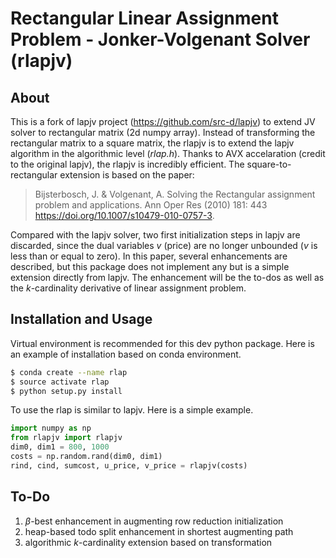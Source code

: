 # Rectangular Linear Assignment Problem - Jonker-Volgenant Solver (rlapjv)


## About
This is a fork of lapjv project (https://github.com/src-d/lapjv) to extend JV solver to rectangular matrix (2d numpy array).  Instead of transforming the rectangular matrix to a square matrix, the rlapjv is to extend the lapjv algorithm in the algorithmic level (*rlap.h*). Thanks to AVX accelaration (credit to the original lapjv), the rlapjv is incredibly efficient.  The square-to-rectangular extension is based on the paper:
> Bijsterbosch, J. & Volgenant, A. Solving the Rectangular assignment problem and applications. Ann Oper Res (2010) 181: 443 https://doi.org/10.1007/s10479-010-0757-3. 

Compared with the lapjv solver, two first initialization steps in lapjv are discarded, since the dual variables $v$ (price) are no longer unbounded ($v$ is less than or equal to zero). In this paper, several enhancements are described, but this package does not implement any but is a simple extension directly from lapjv. The enhancement will be the to-dos as well as the $k$-cardinality derivative of linear assignment problem. 

## Installation and Usage
Virtual environment is recommended for this dev python package. Here is an example of installation based on conda environment.
```bash
$ conda create --name rlap
$ source activate rlap
$ python setup.py install
```

To use the rlap is similar to lapjv. Here is a simple example.
```python
import numpy as np
from rlapjv import rlapjv
dim0, dim1 = 800, 1000
costs = np.random.rand(dim0, dim1)
rind, cind, sumcost, u_price, v_price = rlapjv(costs)
```

## To-Do
   1. $\beta$-best enhancement in augmenting row reduction initialization
   2. heap-based todo split enhancement in shortest augmenting path
   3. algorithmic $k$-cardinality extension based on transformation
